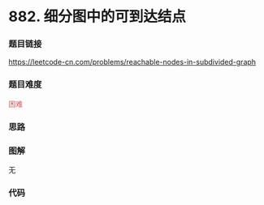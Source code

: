 # 882. 细分图中的可到达结点

### 题目链接

https://leetcode-cn.com/problems/reachable-nodes-in-subdivided-graph

### 题目难度

<font color=#D9534F>困难</font>

### 思路



### 图解

无

### 代码

```python
```